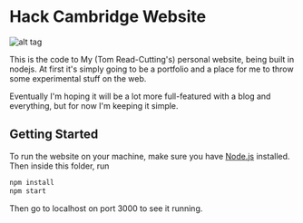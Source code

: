 # Hack Cambridge Website
![alt tag](https://travis-ci.org/Moosichu/moosichu.com.svg)

This is the code to My (Tom Read-Cutting's) personal website, being built in nodejs. At first it's simply going to be a portfolio
and a place for me to throw some experimental stuff on the web.

Eventually I'm hoping it will be a lot more full-featured with a blog and everything, but for now I'm keeping it simple.

## Getting Started

To run the website on your machine, make sure you have [Node.js](https://nodejs.org) installed. Then inside this folder, run

```bash
npm install
npm start
```

Then go to localhost on port 3000 to see it running.
